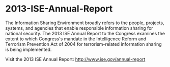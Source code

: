 2013-ISE-Annual-Report
======================

The Information Sharing Environment broadly refers to the people, projects, systems, and agencies that enable responsible information sharing for national security. The 2013 ISE Annual Report to the Congress examines the extent to which Congress's mandate in the Intelligence Reform and Terrorism Prevention Act of 2004 for terrorism-related information sharing is being implemented.

Visit the 2013 ISE Annual Report: http://www.ise.gov/annual-report
